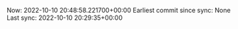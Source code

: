 Now: 2022-10-10 20:48:58.221700+00:00 Earliest commit since sync: None Last sync: 2022-10-10 20:29:35+00:00
